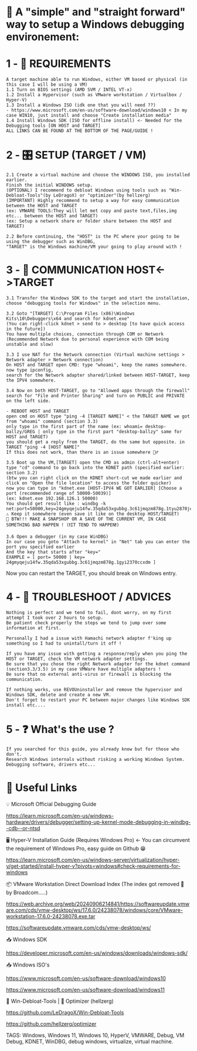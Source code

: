 # 🔴 A "simple" and "straight forward" way to setup a Windows debugging environement:

# 1 - 🧰 REQUIREMENTS

	A target machine able to run Windows, either VM based or physical (in this case I will be using a VM)
	1.1 Turn on BIOS settings (AMD SVM / INTEL VT-x)
	1.2 Install a Hypervisor (such as VMware workstation / Virtualbox / Hyper-V)
	1.3 Install a Windows ISO (idk one that you will need ??)
	- https://www.microsoft.com/en-us/software-download/windows10 < In my case WIN10, just install and choose "Create installation media"
	1.4 Install Windows SDK (ISO for offline install) <- Needed for the Debugging tools [ON HOST and TARGET]
	ALL LINKS CAN BE FOUND AT THE BOTTOM OF THE PAGE/GUIDE !

# 2 - 🎛️ SETUP (TARGET / VM) 
	2.1 Create a virtual machine and choose the WINDOWS ISO, you installed earlier.
	Finish the initial WINDOWS setup.
	(OPTIONAL) I recommend to debloat Windows using tools such as "Win-Debloat-Tools"(by LeDragoX) or "optimizer"(by hellzerg) 
	(IMPORTANT) Highly recommend to setup a way for easy communication between the HOST and TARGET 
	(ex: VMWARE TOOLS:They will let met copy and paste text,files,img etc... between the HOST and TARGET) 
	(ex: Setup a network share or folder share between the HOST and TARGET)

	2.2 Before continuing, the "HOST" is the PC where your going to be using the debugger such as WinDBG,
	"TARGET" is the Windows machine/VM your going to play around with !

# 3 - 🔁 COMMUNICATION HOST<->TARGET
	3.1 Transfer the Windows SDK to the target and start the installation, choose "debugging tools for Windows" in the selection menu.
	
	3.2 Goto "[TARGET] C:\Program Files (x86)\Windows Kits\10\Debuggers\x64 and search for kdnet.exe"
	(You can right-click kdnet > send to > desktop [to have quick access in the future])
	You have multiple choices, connection through COM or Network 
	(Recommended Network due to personal experience with COM being unstable and slow)
	
	3.3 I use NAT for the Network connection (Virtual machine settings > Network adapter > Network connection)
	On HOST and TARGET open CMD: type "whoami", keep the names somewhere. now type ipconfig, 
	search for the Network adapter shared/linked between HOST-TARGET, keep the IPV4 somewhere.
	
	3.4 Now on both HOST-TARGET, go to "Allowed apps through the firewall" 
	search for "File and Printer Sharing" and turn on PUBLIC and PRIVATE on the left side.

	- REBOOT HOST and TARGET
	open cmd on HOST type "ping -4 [TARGET NAME]" < the TARGET NAME we got from "whoami" command (section 3.3) 
	only type in the first part of the name (ex: whoami= desktop-ballzy/GREG | only type in the first part "desktop-ballzy" same for HOST and TARGET)
	you should get a reply from the TARGET, do the same but opposite. in TARGET "ping -4 [HOST NAME]"
	If this does not work, than there is an issue somewhere 🤷‍♂️

	3.5 Boot up the VM,[TARGET] open the CMD as admin (ctrl-alt+enter) 
	type "cd" command to go back into the KDNET path (specified earlier: section 3.2)
	(btw you can right click on the KDNET short-cut we made earlier and click on "Open the file location" to access the folder quicker)
	now you can type in "kdnet.exe [HOST-IPV4 WE GOT EARLIER] [Choose a port (recommended range of 50000-50039)]
	(ex: kdnet.exe 192.168.126.1 50000)
	You should get result like : windbg -k net:port=50000,key=24gmyqeju14fw.35qda53xgubbg.3c61jmqzm878g.1tyu2870jcxdm
	⚠️ Keep it somewhere (even save it like on the desktop HOST/TARGET)
	💾 BTW!!! MAKE A SNAPSHOP OR A SAVE OF THE CURRENT VM, IN CASE SOMETHING BAD HAPPEN ! (❗IT TEND TO HAPPEN❗)
	
 	3.6 Open a debugger (in my case WinDBG)
	In our case you goto "Attach to kernel" in "Net" tab you can enter the port you specified earlier
	And the key that starts after "key="
	EXAMPLE = [ port= 50000 | key= 24gmyqeju14fw.35qda53xgubbg.3c61jmqzm878g.1gyi2370ccxdm ]

Now you can restart the TARGET, you should break on Windows entry.

# 4 - 🧩 TROUBLESHOOT / ADVICES
	Nothing is perfect and we tend to fail, dont worry, on my first attempt I took over 2 hours to setup.
	Be patient check properly the steps we tend to jump over some information at first.
	
	Personally I had a issue with Hamachi network adapter f'king up something so I had to unintall/turn it off !
	
	If you have any issue with getting a response/reply when you ping the HOST or TARGET, check the VM network adapter settings.
	Be sure that you chose the right Network adapter for the kdnet command (section3.3/3.5) in my case VMWare have multiple adapters !
	Be sure that no external anti-virus or firewall is blocking the communication.
	
	If nothing works, use REVOUninstaller and remove the hypervisor and Windows SDK, delete and create a new VM.
	Don't forget to restart your PC between major changes like Windows SDK install etc....

# 5 - ❓ What's the use ?
	If you searched for this guide, you already know but for those who don't.
	Research Windows internals without risking a working Windows System.
	Debugging software, drivers etc...

# 🔗 Useful Links
💡 Microsoft Official Debugging Guide

https://learn.microsoft.com/en-us/windows-hardware/drivers/debugger/setting-up-kernel-mode-debugging-in-windbg--cdb--or-ntsd

🖥️ Hyper-V Installation Guide (Requires Windows Pro) <- You can circumvent the requirement of Windows Pro, easy guide on Github 😁

https://learn.microsoft.com/en-us/windows-server/virtualization/hyper-v/get-started/install-hyper-v?pivots=windows#check-requirements-for-windows

📦 VMware Workstation Direct Download Index (The index got removed 🫤 by Broadcom.....)

https://web.archive.org/web/20240906214841/https://softwareupdate.vmware.com/cds/vmw-desktop/ws/17.6.0/24238078/windows/core/VMware-workstation-17.6.0-24238078.exe.tar

https://softwareupdate.vmware.com/cds/vmw-desktop/ws/

📥 Windows SDK

https://developer.microsoft.com/en-us/windows/downloads/windows-sdk/

📥 Windows ISO's

https://www.microsoft.com/en-us/software-download/windows10

https://www.microsoft.com/en-us/software-download/windows11

🧹 Win-Debloat-Tools | 🧼 Optimizer (hellzerg)

https://github.com/LeDragoX/Win-Debloat-Tools

https://github.com/hellzerg/optimizer

TAGS: Windows, Windows 11, Windows 10, HyperV, VMWARE, Debug, VM Debug, KDNET, WinDBG, debug windows, virtualize, virtual machine.
